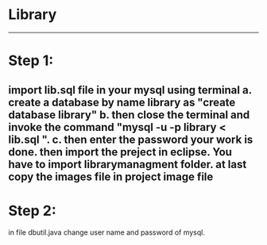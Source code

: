 # Library
--------------------------------------------------------------------------------------------------------------------------------------------------------------------
# Step 1:
import lib.sql file in your mysql using terminal
  a. create a database by name library as "create database library"
  b. then close the terminal and invoke the command
  "mysql -u <username> -p library < lib.sql ".
  c. then enter the password your work is done.
then import the preject in eclipse. You have to import librarymanagment folder.
at last copy the images file in project image file
--------------------------------------------------------------------------------------------------------------------------------------------------------------------
# Step 2:
  in file dbutil.java change user name and password of mysql.
